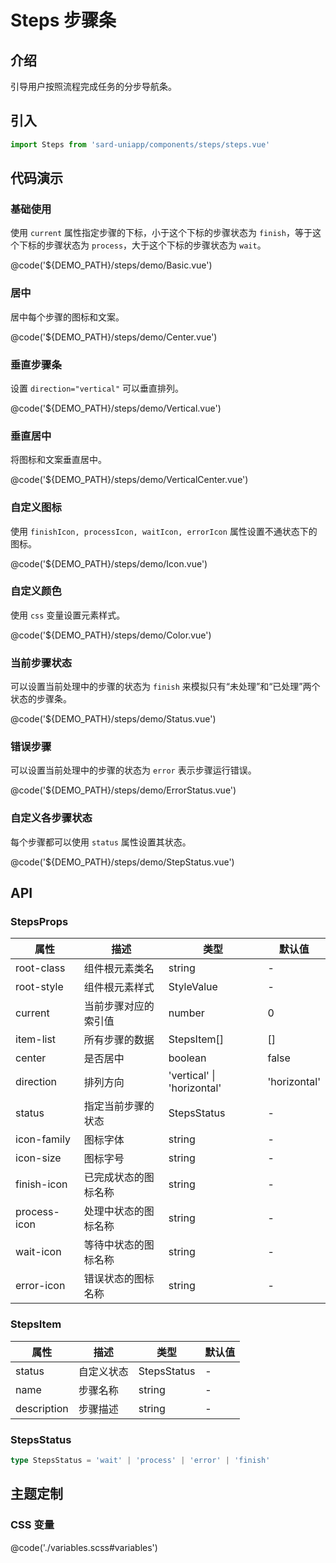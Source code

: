 # Steps 步骤条

## 介绍

引导用户按照流程完成任务的分步导航条。

## 引入

```ts
import Steps from 'sard-uniapp/components/steps/steps.vue'
```

## 代码演示

### 基础使用

使用 `current` 属性指定步骤的下标，小于这个下标的步骤状态为 `finish`，等于这个下标的步骤状态为 `process`，大于这个下标的步骤状态为 `wait`。

@code('${DEMO_PATH}/steps/demo/Basic.vue')

### 居中

居中每个步骤的图标和文案。

@code('${DEMO_PATH}/steps/demo/Center.vue')

### 垂直步骤条

设置 `direction="vertical"` 可以垂直排列。

@code('${DEMO_PATH}/steps/demo/Vertical.vue')

### 垂直居中

将图标和文案垂直居中。

@code('${DEMO_PATH}/steps/demo/VerticalCenter.vue')

### 自定义图标

使用 `finishIcon, processIcon, waitIcon, errorIcon` 属性设置不通状态下的图标。

@code('${DEMO_PATH}/steps/demo/Icon.vue')

### 自定义颜色

使用 `css` 变量设置元素样式。

@code('${DEMO_PATH}/steps/demo/Color.vue')

### 当前步骤状态

可以设置当前处理中的步骤的状态为 `finish` 来模拟只有“未处理”和“已处理”两个状态的步骤条。

@code('${DEMO_PATH}/steps/demo/Status.vue')

### 错误步骤

可以设置当前处理中的步骤的状态为 `error` 表示步骤运行错误。

@code('${DEMO_PATH}/steps/demo/ErrorStatus.vue')

### 自定义各步骤状态

每个步骤都可以使用 `status` 属性设置其状态。

@code('${DEMO_PATH}/steps/demo/StepStatus.vue')

## API

### StepsProps

| 属性         | 描述                 | 类型                       | 默认值       |
| ------------ | -------------------- | -------------------------- | ------------ |
| root-class   | 组件根元素类名       | string                     | -            |
| root-style   | 组件根元素样式       | StyleValue                 | -            |
| current      | 当前步骤对应的索引值 | number                     | 0            |
| item-list    | 所有步骤的数据       | StepsItem[]                | []           |
| center       | 是否居中             | boolean                    | false        |
| direction    | 排列方向             | 'vertical' \| 'horizontal' | 'horizontal' |
| status       | 指定当前步骤的状态   | StepsStatus                | -            |
| icon-family  | 图标字体             | string                     | -            |
| icon-size    | 图标字号             | string                     | -            |
| finish-icon  | 已完成状态的图标名称 | string                     | -            |
| process-icon | 处理中状态的图标名称 | string                     | -            |
| wait-icon    | 等待中状态的图标名称 | string                     | -            |
| error-icon   | 错误状态的图标名称   | string                     | -            |

### StepsItem

| 属性        | 描述       | 类型        | 默认值 |
| ----------- | ---------- | ----------- | ------ |
| status      | 自定义状态 | StepsStatus | -      |
| name        | 步骤名称   | string      | -      |
| description | 步骤描述   | string      | -      |

### StepsStatus

```ts
type StepsStatus = 'wait' | 'process' | 'error' | 'finish'
```

## 主题定制

### CSS 变量

@code('./variables.scss#variables')
